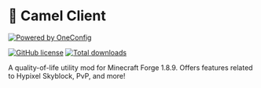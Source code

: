 # :camel: Camel Client

[![Powered by OneConfig](https://polyfrost.org/media/branding/badges/badge_3.svg)](https://polyfrost.org/projects/oneconfig/)

[![GitHub license](https://img.shields.io/github/license/ghluka/CamelClient)](https://img.shields.io/github/license/ghluka/CamelClient)
[![Total downloads](https://img.shields.io/github/downloads/ghluka/CamelClient/total)](https://github.com/ghluka/CamelClient/releases/latest)

A quality-of-life utility mod for Minecraft Forge 1.8.9. Offers features related to Hypixel Skyblock, PvP, and more!